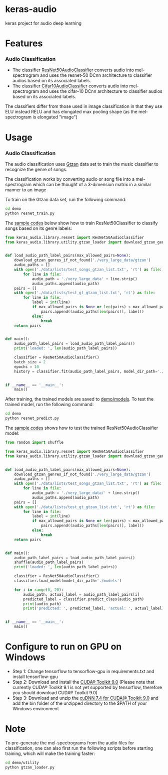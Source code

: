 # keras-audio

keras project for audio deep learning

# Features

### Audio Classification

* The classifier [ResNet50AudioClassifier](keras_audio/library/resnet.py) converts audio into mel-spectrogram and uses the resnet-50
DCnn architecture to classifier audios based on its associated labels. 
* The classifier [Cifar10AudioClassifier](keras_audio/library/cifar10.py) converts audio into mel-spectrogram and uses the cifar-10
DCnn architecture to classifier audios based on its associated labels. 

The classifiers differ from those used in image classification in that they use ELU instead RELU and has elongated 
max pooling shape (as the mel-spectrogram is elongated "image")

# Usage

### Audio Classification

The audio classification uses [Gtzan](http://opihi.cs.uvic.ca/sound/genres.tar.gz) data set to train the
music classifier to recognize the genre of songs. 

The classification works by converting audio or song file into a mel-spectrogram which can be thought of
a 3-dimension matrix in a similar manner to an image 

To train on the Gtzan data set, run the following command:

```bash
cd demo
python resnet_train.py
```

The [sample codes](demo/resnet_train.py) below show how to train ResNet50Classifier to classify songs
based on its genre labels:

```python
from keras_audio.library.resnet import ResNet50AudioClassifier
from keras_audio.library.utility.gtzan_loader import download_gtzan_genres_if_not_found


def load_audio_path_label_pairs(max_allowed_pairs=None):
    download_gtzan_genres_if_not_found('./very_large_data/gtzan')
    audio_paths = []
    with open('./data/lists/test_songs_gtzan_list.txt', 'rt') as file:
        for line in file:
            audio_path = './very_large_data' + line.strip()
            audio_paths.append(audio_path)
    pairs = []
    with open('./data/lists/test_gt_gtzan_list.txt', 'rt') as file:
        for line in file:
            label = int(line)
            if max_allowed_pairs is None or len(pairs) < max_allowed_pairs:
                pairs.append((audio_paths[len(pairs)], label))
            else:
                break
    return pairs


def main():
    audio_path_label_pairs = load_audio_path_label_pairs()
    print('loaded: ', len(audio_path_label_pairs))

    classifier = ResNet50AudioClassifier()
    batch_size = 2
    epochs = 10
    history = classifier.fit(audio_path_label_pairs, model_dir_path='./models', batch_size=batch_size, epochs=epochs)


if __name__ == '__main__':
    main()

```

After training, the trained models are saved to [demo/models](demo/models). To test the trained model, run
the following command:

```bash
cd demo
python resnet_predict.py
```

The [sample codes](demo/resnet_predict.py) shows how to test the trained ResNet50AudioClassifier model:

```python
from random import shuffle

from keras_audio.library.resnet import ResNet50AudioClassifier
from keras_audio.library.utility.gtzan_loader import download_gtzan_genres_if_not_found


def load_audio_path_label_pairs(max_allowed_pairs=None):
    download_gtzan_genres_if_not_found('./very_large_data/gtzan')
    audio_paths = []
    with open('./data/lists/test_songs_gtzan_list.txt', 'rt') as file:
        for line in file:
            audio_path = './very_large_data/' + line.strip()
            audio_paths.append(audio_path)
    pairs = []
    with open('./data/lists/test_gt_gtzan_list.txt', 'rt') as file:
        for line in file:
            label = int(line)
            if max_allowed_pairs is None or len(pairs) < max_allowed_pairs:
                pairs.append((audio_paths[len(pairs)], label))
            else:
                break
    return pairs


def main():
    audio_path_label_pairs = load_audio_path_label_pairs()
    shuffle(audio_path_label_pairs)
    print('loaded: ', len(audio_path_label_pairs))

    classifier = ResNet50AudioClassifier()
    classifier.load_model(model_dir_path='./models')

    for i in range(0, 20):
        audio_path, actual_label = audio_path_label_pairs[i]
        predicted_label = classifier.predict_class(audio_path)
        print(audio_path)
        print('predicted: ', predicted_label, 'actual: ', actual_label)


if __name__ == '__main__':
    main()

```

# Configure to run on GPU on Windows

* Step 1: Change tensorflow to tensorflow-gpu in requirements.txt and install tensorflow-gpu
* Step 2: Download and install the [CUDA® Toolkit 9.0](https://developer.nvidia.com/cuda-90-download-archive) (Please note that
currently CUDA® Toolkit 9.1 is not yet supported by tensorflow, therefore you should download CUDA® Toolkit 9.0)
* Step 3: Download and unzip the [cuDNN 7.4 for CUDA@ Toolkit 9.0](https://developer.nvidia.com/cudnn) and add the
bin folder of the unzipped directory to the $PATH of your Windows environment 


# Note

To pre-generate the mel-spectrograms from the audio files for classification, one can also first run the following scripts
before starting training, which will make the training faster:

```bash
cd demo/utility
python gtzan_loader.py
```


